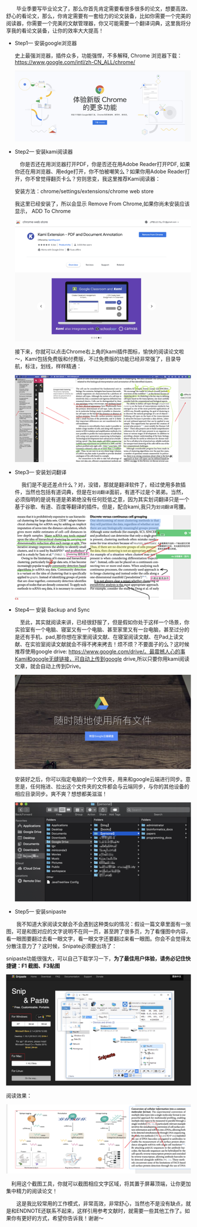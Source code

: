 &emsp;&emsp;毕业季要写毕业论文了，那么你首先肯定需要看很多很多的论文，想要高效、舒心的看论文，那么，你肯定需要有一套给力的论文装备，比如你需要一个完美的阅读器，你需要一个完美的文献管理器，你又可能需要一个翻译词典，这里我将分享我的看论文装备，让你的效率大大提高！



- Step1— 安装google浏览器

  史上最强浏览器，插件众多，功能强悍，不多解释, Chrome 浏览器下载：https://www.google.com/intl/zh-CN_ALL/chrome/

  ![](./imgs/001.png)

- Step2— 安装kami阅读器

  &emsp;你是否还在用浏览器打开PDF，你是否还在用Adobe Reader打开PDF, 如果你还在用浏览器、用edge打开，你不怕被嘲笑么？如果你用Adobe Reader打开，你不曾觉得翻页卡么？穷则思变，我这里推荐Kami阅读器：

  安装方法：chrome/settings/extensions/chrome web store

  我这里已经安装了，所以会显示 Remove From Chrome,如果你尚未安装应该显示， ADD To Chrome

  ![](./imgs/002.png)

  接下来，你就可以点击Chrome右上角的kami插件图标，愉快的阅读论文啦～，Kami包括免费版和付费版，不过免费版的功能已经非常强了，目录导航，标注，划线，样样精通：

  

  ![](./imgs/004.png)

  

- Step3— 安装划词翻译

  &emsp; 我们是不是还差点什么？对，没错，那就是翻译软件了，经过使用多款插件，当然也包括有道词典，但是在`划词翻译`面前，有道不过是个弟弟。当然，必须指明的是说有道是弟弟绝没有任何贬低之意，因为其实划词翻译只是一个基于谷歌、有道、百度等翻译的插件。但是，配合kami,我只为`划词翻译`弯腰。

  ![](./imgs/005.png)

- Step4— 安装 Backup and Sync

  &emsp;至此，其实就阅读来讲，已经很舒服了，但是假如你处于这样一个场景，你实验室有一个电脑、寝室又有一个电脑、甚至家里又有一台电脑，甚至过分的是还有手机、pad,那你想在家里阅读文献、在寝室阅读文献、在Pad上读文献、在实验室阅读文献就会不得不拷来拷去！烦不烦？不要面子的么？这时候推荐使用google drive: https://www.google.com/drive/。最震撼人心的事Kami和google无缝链接，可自动上传到google drive,所以只要你用kami阅读文章，就会自动上传到Drive。

  ![](./imgs/006.png)

  安装好之后，你可以指定电脑的一个文件夹，用来和google云端进行同步。意思是，任何拖进、拉出这个文件夹的文件都会与云端同步，与你的其他设备的相应目录同步。爽不爽？想想都美滋滋！

  ![](./imgs/007.png)

- Step5— 安装snipaste

&emsp;&emsp;我不知道大家阅读文献会不会遇到这种类似的情况：假设一篇文章里面有一张图，可是和图对应的文字说明不在同一页，甚至跨了很多页，为了看懂图中内容，看一眼图要翻过去看一眼文字，看一眼文字还要翻过来看一眼图。你会不会觉得太分散注意力了？这时候，Snipate必须要出场了：

snipaste功能很强大，可以自己下载学习一下，**为了最佳用户体验，请务必记住快捷键：F1 截图、F3贴图**

![](./imgs/111.png)

阅读效果：

![](./imgs/008.png)



&emsp;利用这个截图工具，你就可以截图相应文字区域，将其置于屏幕顶端，让你更加集中精力的阅读论文！



&emsp;&emsp;这是我比较常用的工作模式，非常高效，非常舒心，当然也不是没有缺点，就是和ENDNOTE还联系不起来，这样引用参考文献时，就需要一些其他工作了。如果你有更好的方式，希望你告诉我！谢谢～